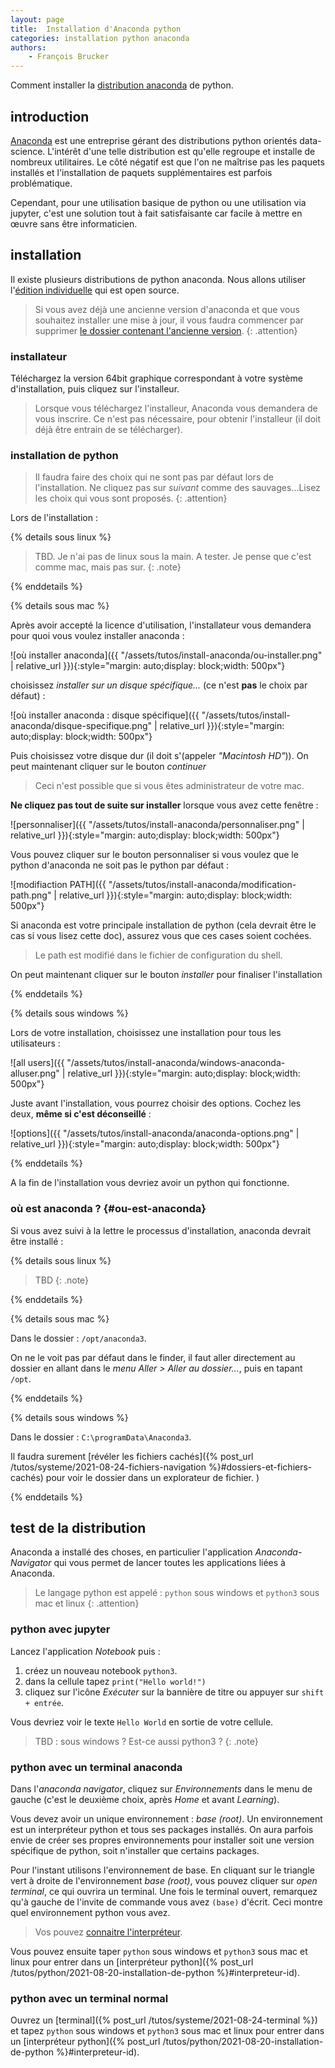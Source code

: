 ```yaml
---
layout: page
title:  Installation d'Anaconda python
categories: installation python anaconda
authors: 
    - François Brucker
---
```


Comment installer la [distribution anaconda](https://www.anaconda.com/) de python.

<!--more-->

## introduction

[Anaconda](https://www.anaconda.com/) est une entreprise gérant des distributions python orientés data-science. L'intérêt d'une telle distribution est qu'elle regroupe et installe de nombreux utilitaires. Le côté négatif est que l'on ne maîtrise pas les paquets installés et l'installation de paquets supplémentaires est parfois problématique.

Cependant, pour une utilisation basique de python ou une utilisation via jupyter, c'est une solution tout à fait satisfaisante car facile à mettre en œuvre sans être informaticien.

## installation

Il existe plusieurs distributions de python anaconda. Nous allons utiliser l'[édition individuelle](https://www.anaconda.com/products/individual) qui est open source.

> Si vous avez déjà une ancienne version d'anaconda et que vous souhaitez installer une mise à jour, il vous faudra commencer par supprimer [le dossier contenant l'ancienne version](#ou-est-anaconda).
{: .attention}

### installateur

 Téléchargez la version 64bit graphique correspondant à votre système d'installation, puis cliquez sur l'installeur.

 > Lorsque vous téléchargez l'installeur, Anaconda vous demandera de vous inscrire. Ce n'est pas nécessaire, pour obtenir l'installeur (il doit déjà être entrain de se télécharger).

### installation de python

> Il faudra faire des choix qui ne sont pas par défaut lors de l'installation.
> Ne cliquez pas sur *suivant* comme des sauvages...Lisez les choix qui vous sont proposés.
{: .attention}

Lors de l'installation :

{% details sous linux %}

> TBD.
> Je n'ai pas de linux sous la main. A tester.
> Je pense que c'est comme mac, mais pas sur.
{: .note}

{% enddetails %}

{% details sous mac %}

Après avoir accepté la licence d'utilisation, l'installateur vous demandera pour quoi vous voulez installer anaconda :

![où installer anaconda]({{ "/assets/tutos/install-anaconda/ou-installer.png" | relative_url }}){:style="margin: auto;display: block;width: 500px"}

choisissez *installer sur un disque spécifique...* (ce n'est **pas** le choix par défaut) :

![où installer anaconda : disque spécifique]({{ "/assets/tutos/install-anaconda/disque-specifique.png" | relative_url }}){:style="margin: auto;display: block;width: 500px"}

Puis choisissez votre disque dur (il doit s'(appeler *"Macintosh HD"*)). On peut maintenant cliquer sur le bouton *continuer*

> Ceci n'est possible que si vous êtes administrateur de votre mac.

**Ne cliquez pas tout de suite sur installer** lorsque vous avez cette fenêtre :

![personnaliser]({{ "/assets/tutos/install-anaconda/personnaliser.png" | relative_url }}){:style="margin: auto;display: block;width: 500px"}

Vous pouvez cliquer sur le bouton personnaliser si vous voulez que le python d'anaconda ne soit pas le python par défaut :

![modifiaction PATH]({{ "/assets/tutos/install-anaconda/modification-path.png" | relative_url }}){:style="margin: auto;display: block;width: 500px"}

Si anaconda est votre principale installation de python (cela devrait être le cas si vous lisez cette doc), assurez vous que ces cases soient cochées.

> Le path est modifié dans le fichier de configuration du shell.

On peut maintenant cliquer sur le bouton *installer* pour finaliser l'installation

{% enddetails %}

{% details sous windows %}

Lors de votre installation, choisissez une installation pour tous les utilisateurs :

![all users]({{ "/assets/tutos/install-anaconda/windows-anaconda-alluser.png" | relative_url }}){:style="margin: auto;display: block;width: 500px"}

Juste avant l'installation, vous pourrez choisir des options. Cochez les deux, **même si c'est déconseillé** :

![options]({{ "/assets/tutos/install-anaconda/anaconda-options.png" | relative_url }}){:style="margin: auto;display: block;width: 500px"}

{% enddetails %}

A la fin de l'installation vous devriez avoir un python qui fonctionne.

### où est anaconda ? {#ou-est-anaconda}

Si vous avez suivi à la lettre le processus d'installation, anaconda devrait être installé :

{% details sous linux %}

> TBD
{: .note}

{% enddetails %}

{% details sous mac %}

Dans le dossier : `/opt/anaconda3`.

On ne le voit pas par défaut dans le finder, il faut aller directement au dossier en allant dans le *menu Aller > Aller au dossier...*, puis en tapant `/opt`.

{% enddetails %}

{% details sous windows %}

Dans le dossier : `C:\programData\Anaconda3`.

Il faudra surement [révéler les fichiers cachés]({% post_url /tutos/systeme/2021-08-24-fichiers-navigation %}#dossiers-et-fichiers-cachés) pour voir le dossier dans un explorateur de fichier.
)

{% enddetails %}

## test de la distribution

Anaconda a installé des choses, en particulier l'application *Anaconda-Navigator* qui vous permet de lancer toutes les applications liées à Anaconda.

> Le langage python est appelé : `python` sous windows et `python3` sous mac et linux
{: .attention}

### python avec jupyter

Lancez l'application *Notebook* puis :

  1. créez un nouveau notebook `python3`.
  2. dans la cellule tapez `print("Hello world!")`
  3. cliquez sur l'icône *Exécuter* sur la bannière de titre ou appuyer sur `shift + entrée`.
  
Vous devriez voir le texte `Hello World` en sortie de votre cellule.

> TBD : sous windows ? Est-ce aussi python3 ?
{: .note}

### python avec un terminal anaconda

Dans l'*anaconda navigator*, cliquez sur *Environnements* dans le menu de gauche (c'est le deuxième choix, après *Home* et avant *Learning*).

Vous devez avoir un unique environnement : *base (root)*. Un environnement est un interpréteur python et tous ses packages installés. On aura parfois envie de créer ses propres environnements pour installer soit une version spécifique de python, soit n'installer que certains packages.

Pour l'instant utilisons l'environnement de base. En cliquant sur le triangle vert à droite de l'environnement *base (root)*, vous pouvez cliquer sur *open terminal*, ce qui ouvrira un terminal. Une fois le terminal ouvert, remarquez qu'à gauche de l'invite de commande vous avez `(base)` d'écrit. Ceci montre quel environnement python vous avez.

> Vos pouvez [connaitre l'interpréteur](https://docs.anaconda.com/anaconda/user-guide/tasks/integration/python-path/).

Vous pouvez ensuite taper `python` sous windows et `python3` sous mac et linux pour entrer dans un [interpréteur python]({% post_url /tutos/python/2021-08-20-installation-de-python %}#interpreteur-id).

### python avec un terminal normal

Ouvrez un [terminal]({% post_url /tutos/systeme/2021-08-24-terminal %}) et tapez `python` sous windows et `python3` sous mac et linux pour entrer dans un [interpréteur python]({% post_url /tutos/python/2021-08-20-installation-de-python %}#interpreteur-id).
